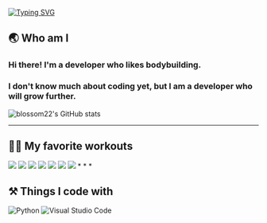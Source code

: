 [![Typing SVG](https://readme-typing-svg.demolab.com?font=Fira+Code&weight=500&pause=1000&center=true&vCenter=true&width=435&lines=%E2%98%85+Welcome+to+my+page+%E2%98%85)](https://git.io/typing-svg)

## 🌏 Who am I
### Hi there! I'm a developer who likes bodybuilding.
### I don't know much about coding yet, but I am a developer who will grow further.
![blossom22's GitHub stats](https://github-readme-stats.vercel.app/api?username=blossom22&show_icons=true&theme=algolia)
* * *

## 🏋️‍♂️ My favorite workouts
<img src="https://img.shields.io/badge/Lat_pulldown-E34F26?style=for-the-badge&logo=Lat_pulldown&logoColor=white">
<img src="https://img.shields.io/badge/Mts_Row-E34F26?style=for-the-badge&logo=Mts_Row&logoColor=white">
<img src="https://img.shields.io/badge/Deadlift-E34F26?style=for-the-badge&logo=Deadlift&logoColor=white">
<img src="https://img.shields.io/badge/Squat-1572B6?style=for-the-badge&logo=Squat&logoColor=white">
<img src="https://img.shields.io/badge/Linear_leg_press-1572B6?style=for-the-badge&logo=Linear_leg_press&logoColor=white">
<img src="https://img.shields.io/badge/Lateral_raise-003545?style=for-the-badge&logo=Lateral_raise&logoColor=white">
<img src="https://img.shields.io/badge/Shoulder_press-003545?style=for-the-badge&logo=Shoulder_press&logoColor=white">
* * *

## ⚒ Things I code with 
![Python](https://img.shields.io/badge/python-3670A0?style=for-the-badge&logo=python&logoColor=ffdd54)
![Visual Studio Code](https://img.shields.io/badge/Visual%20Studio%20Code-0078d7.svg?style=for-the-badge&logo=visual-studio-code&logoColor=white)



